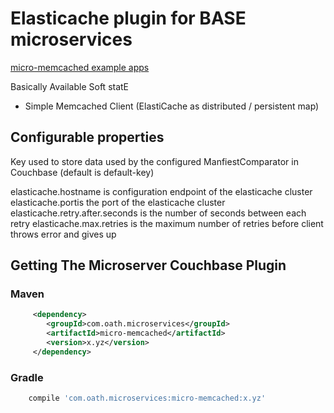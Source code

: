 # Elasticache plugin for BASE microservices

[micro-memcached example apps](https://github.com/aol/micro-server/tree/master/micro-memcached/src/test/java/app)

Basically Available Soft statE

* Simple Memcached Client (ElastiCache as distributed / persistent map)

  
## Configurable properties

Key used to store data used by the configured ManfiestComparator in Couchbase (default is default-key)

elasticache.hostname is configuration endpoint of the elasticache cluster
elasticache.portis the port of the elasticache cluster
elasticache.retry.after.seconds is the number of seconds between each retry
elasticache.max.retries is the maximum number of retries before client throws error and gives up


## Getting The Microserver Couchbase Plugin


### Maven
```xml
     <dependency>
        <groupId>com.oath.microservices</groupId>
        <artifactId>micro-memcached</artifactId>
        <version>x.yz</version>
     </dependency>
```
### Gradle
```groovy
    compile 'com.oath.microservices:micro-memcached:x.yz'
 ```
